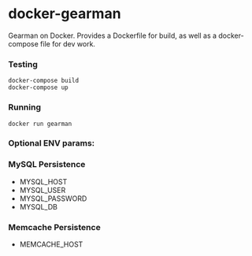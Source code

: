 docker-gearman
==============

Gearman on Docker. Provides a Dockerfile for build, as well as a docker-compose file for dev work.


### Testing

```
docker-compose build
docker-compose up
```

### Running

```
docker run gearman
```

### Optional ENV params:

### MySQL Persistence

* MYSQL_HOST
* MYSQL_USER
* MYSQL_PASSWORD
* MYSQL_DB

### Memcache Persistence

* MEMCACHE_HOST
